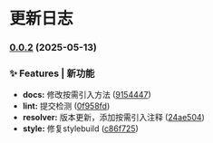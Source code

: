 # 更新日志 


### [0.0.2](https://github.com/ecaps1038/yike-design-dev/compare/v0.0.20...v0.0.2) (2025-05-13)


### ✨ Features | 新功能

* **docs:** 修改按需引入方法 ([9154447](https://github.com/ecaps1038/yike-design-dev/commit/9154447cbd88f42df855b2cfed353ae45afe84d2))
* **lint:** 提交检测 ([0f958fd](https://github.com/ecaps1038/yike-design-dev/commit/0f958fde1431add5513474aaf174e9cf37e8b44e))
* **resolver:** 版本更新，添加按需引入注释 ([24ae504](https://github.com/ecaps1038/yike-design-dev/commit/24ae50437f1c03d848b4f0a4a791db37810b999b))
* **style:** 修复stylebuild ([c86f725](https://github.com/ecaps1038/yike-design-dev/commit/c86f725e855769851b9886f798472eb5e8071a0a))

